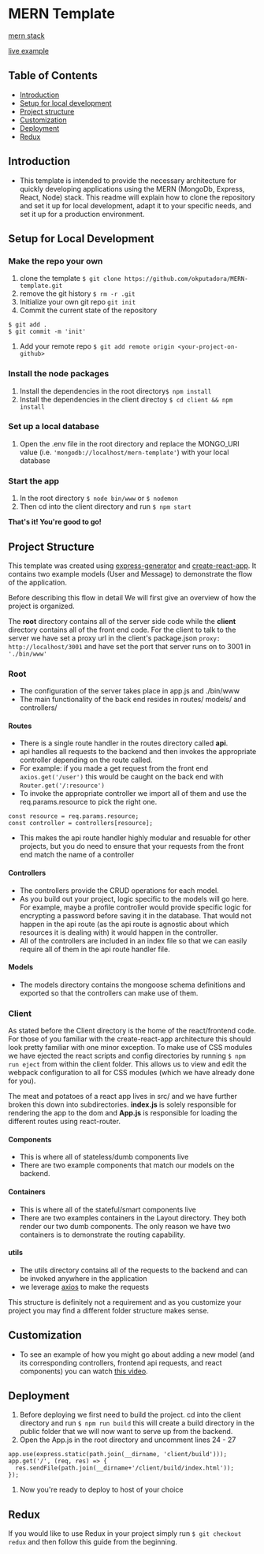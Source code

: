 # MERN Template
[mern stack](mern.jpg)

[live example](https://merntemplate.herokuapp.com/)
## Table of Contents
* [Introduction](#introduction)
* [Setup for local development](#setup-for-local-development)
* [Project structure](#project-structure)
* [Customization](#customization)
* [Deployment](#deployment)
* [Redux](#redux)

## Introduction
* This template is intended to provide the necessary architecture for quickly
developing applications using the MERN (MongoDb, Express, React, Node) stack.
This readme will explain how to clone the repository and set it up for local
development, adapt it to your specific needs, and set it up for a production
environment.

## Setup for Local Development
### Make the repo your own
1. clone the template `$ git clone https://github.com/okputadora/MERN-template.git`
1. remove the git history `$ rm -r .git`
1. Initialize your own git repo `git init`
1. Commit the current state of the repository
```
$ git add .
$ git commit -m 'init'
```
1. Add your remote repo `$ git add remote origin <your-project-on-github>`

### Install the node packages
1. Install the dependencies in the root directory`$ npm install`
1. Install the dependencies in the client directoy `$ cd client && npm install`

### Set up a local database
1. Open the .env file in the root directory and replace the MONGO_URI value
(i.e. `'mongodb://localhost/mern-template'`) with your local database

### Start the app
1. In the root directory `$ node bin/www` or `$ nodemon`
1. Then cd into the client directory and run `$ npm start`

__That's it! You're good to go!__

## Project Structure
This template was created using [express-generator](https://github.com/expressjs/generator)
and [create-react-app](https://github.com/facebook/create-react-app). It contains
two example models (User and Message) to demonstrate the flow of the application.

Before describing this flow in detail We will first give an overview of how the project is organized.

The __root__ directory contains all of the server side code while the __client__
directory contains all of the front end code. For the client to talk to the server
we have set a proxy url in the client's package.json `proxy: http://localhost/3001`
and have set the port that server runs on to 3001 in `'./bin/www'`

### Root
* The configuration of the server takes place in app.js and ./bin/www
* The main functionality of the back end resides in routes/ models/ and controllers/
#### Routes
* There is a single route handler in the routes directory called __api__.
* api handles all requests to the backend and then invokes the appropriate controller
depending on the route called.
* For example: if you made a get request from the front end `axios.get('/user')`
this would be caught on the back end with `Router.get('/:resource')`
* To invoke the appropriate controller we import all of them and use the req.params.resource
to pick the right one.
```
const resource = req.params.resource;
const controller = controllers[resource];
```
* This makes the api route handler highly modular and resuable for other projects,
but you do need to ensure that your requests from the front end match the name of a controller
#### Controllers
* The controllers provide the CRUD operations for each model.
* As you build out your project, logic specific to the models will go here. For example,
maybe a profile controller would provide specific logic for encrypting a password before
saving it in the database. That would not happen in the api route (as the api route is agnostic
about which resources it is dealing with) it would happen in the controller.
* All of the controllers are included in an index file so that we can easily require
all of them in the api route handler file.
#### Models
* The models directory contains the mongoose schema definitions and exported
so that the controllers can make use of them.

### Client
As stated before the Client directory is the home of the react/frontend code. For those of you
familiar with the create-react-app architecture this should look pretty familiar with one minor exception.
To make use of CSS modules we have ejected the react scripts and config directories by running
`$ npm run eject` from within the client folder. This allows us to view and edit the webpack
configuration to all for CSS modules (which we have already done for you).

The meat and potatoes of a react app lives in src/ and we have further broken this down
into subdirectories. __index.js__ is solely responsible for rendering the app to the dom
and __App.js__ is responsible for loading the different routes using react-router.
#### Components
* This is where all of stateless/dumb components live
* There are two example components that match our models on the backend.
#### Containers
* This is where all of the stateful/smart components live
* There are two examples containers in the Layout directory. They both render our two dumb
components. The only reason we have two containers is to demonstrate the routing capability.
#### utils
* The utils directory contains all of the requests to the backend and can be invoked anywhere in the application
* we leverage [axios](https://github.com/axios/axios) to make the requests

This structure is definitely not a requirement and as you customize your project
you may find a different folder structure makes sense.

## Customization
* To see an example of how you might go about adding a new model (and its corresponding
  controllers, frontend api requests, and react components) you can watch [this video](videcomingsoong).

## Deployment
1. Before deploying we first need to build the project. cd into the client directory
and run `$ npm run build` this will create a build directory in the public folder
that we will now want to serve up from the backend.
1. Open the App.js in the root directory and uncomment lines 24 - 27
```
app.use(express.static(path.join(__dirname, 'client/build')));
app.get('/', (req, res) => {
  res.sendFile(path.join(__dirname+'/client/build/index.html'));
});
```
1. Now you're ready to deploy to host of your choice

## Redux
If you would like to use Redux in your project simply run `$ git checkout redux`
and then follow this guide from the beginning.
